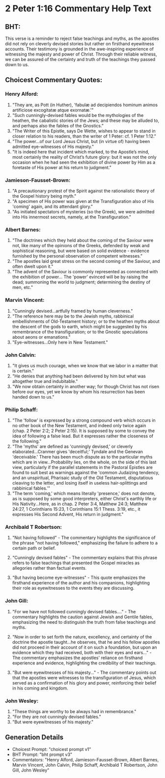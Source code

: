 # 2 Peter 1:16 Commentary Help Text

## BHT:
This verse is a reminder to reject false teachings and myths, as the apostles did not rely on cleverly devised stories but rather on firsthand eyewitness accounts. Their testimony is grounded in the awe-inspiring experience of witnessing the majesty and power of Christ. Through their reliable witness, we can be assured of the certainty and truth of the teachings they passed down to us.

## Choicest Commentary Quotes:
### Henry Alford:
1. "They are, as Pott (in Huther), 'fabulæ ad decipiendos hominum animos artificiose excogitatæ atque exornatæ.'"
2. "Such cunningly-devised fables would be the mythologies of the heathen, the cabalistic stories of the Jews; and these may be alluded to, and perhaps also the fables of the Gnostics."
3. "The Writer of this Epistle, says De Wette, wishes to appear to stand in closer relation to his readers, than the writer of 1 Peter: cf. 1 Peter 1:12."
4. "The power...of our Lord Jesus Christ, but (in virtue of) having been admitted eye-witnesses of His majesty."
5. "It is indeed here that incident which marked, to the Apostle’s mind, most certainly the reality of Christ’s future glory: but it was not the only occasion when he had seen the exhibition of divine power by Him as a foretaste of His power at his return to judgment."

### Jamieson-Fausset-Brown:
1. "A precautionary protest of the Spirit against the rationalistic theory of the Gospel history being myth."
2. "A specimen of His power was given at the Transfiguration also of His 'coming' again, and its attendant glory."
3. "As initiated spectators of mysteries (so the Greek), we were admitted into His innermost secrets, namely, at the Transfiguration."

### Albert Barnes:
1. "The doctrines which they held about the coming of the Saviour were not, like many of the opinions of the Greeks, defended by weak and sophistical reasoning, but were based on solid evidence - evidence furnished by the personal observation of competent witnesses."
2. "The apostles laid great stress on the second coming of the Saviour, and often dwelt upon it."
3. "The advent of the Saviour is commonly represented as connected with the exhibition of power... The 'power' evinced will be by raising the dead; summoning the world to judgment; determining the destiny of men, etc."

### Marvin Vincent:
1. "Cunningly devised...artfully framed by human cleverness." 
2. "The reference here may be to the Jewish myths, rabbinical embellishments of Old-Testament history; or to the heathen myths about the descent of the gods to earth, which might be suggested by his remembrance of the transfiguration; or to the Gnostic speculations about aeons or emanations."
3. "Eye-witnesses...Only here in New Testament."

### John Calvin:
1. "It gives us much courage, when we know that we labor in a matter that is certain."
2. "He denies that anything had been delivered by him but what was altogether true and indubitable."
3. "We now obtain certainty in another way; for though Christ has not risen before our eyes, yet we know by whom his resurrection has been handed down to us."

### Philip Schaff:
1. "The 'follow' is expressed by a strong compound verb which occurs in no other book of the New Testament, and indeed only twice again (chap. 2 Peter 2:2; 2 Peter 2:15). It is supposed by some to convey the idea of following a false lead. But it expresses rather the closeness of the following." 
2. "The 'myths' are defined as 'cunningly devised,' or cleverly elaborated...Cranmer gives 'deceitful;' Tyndale and the Genevan 'deceivable.' There has been much dispute as to the particular myths which are in view...Probability lies, on the whole, on the side of this last view, particularly if the parallel statements in the Pastoral Epistles are found to suit best as warnings against the 'common Judaizing tendency, and an unspiritual, Pharisaic study of the Old Testament, disputatious cleaving to the letter, and losing itself in useless hair-splittings and rabbinical fables.'" 
3. "The term 'coming,' which means literally 'presence,' does not denote, as is supposed by some good interpreters, either Christ's earthly life or His Nativity...Here, as in chap. 2 Peter 3:4, Matthew 24:3; Matthew 24:27, 1 Corinthians 15:23, 1 Corinthians 15:1 Thess. 3:19, etc., it expresses His Second Advent, His return in judgment."

### Archibald T Robertson:
1. "Not having followed" - The commentary highlights the significance of the phrase "not having followed," emphasizing the failure to adhere to a certain path or belief. 

2. "Cunningly devised fables" - The commentary explains that this phrase refers to false teachings that presented the Gospel miracles as allegories rather than factual events. 

3. "But having become eye-witnesses" - This quote emphasizes the firsthand experience of the author and his companions, highlighting their role as eyewitnesses to the events they are discussing.

### John Gill:
1. "For we have not followed cunningly devised fables...." - The commentary highlights the caution against Jewish and Gentile fables, emphasizing the need to distinguish the truth from false teachings and myths.

2. "Now in order to set forth the nature, excellency, and certainty of the doctrine the apostle taught...he observes, that he and his fellow apostles did not proceed in their account of it on such a foundation, but upon an evidence which they had received, both with their eyes and ears..." - The commentary emphasizes the apostles' reliance on firsthand experience and evidence, highlighting the credibility of their teachings.

3. "But were eyewitnesses of his majesty..." - The commentary points out that the apostles were witnesses to the transfiguration of Jesus, which served as a confirmation of his glory and power, reinforcing their belief in his coming and kingdom.

### John Wesley:
1. "These things are worthy to be always had in remembrance."
2. "For they are not cunningly devised fables."
3. "But were eyewitnesses of his majesty."


## Generation Details
- Choicest Prompt: "choicest prompt v1"
- BHT Prompt: "bht prompt v3"
- Commentators: "Henry Alford, Jamieson-Fausset-Brown, Albert Barnes, Marvin Vincent, John Calvin, Philip Schaff, Archibald T Robertson, John Gill, John Wesley"
